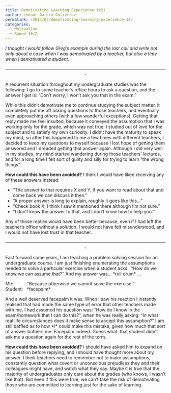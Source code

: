 ```yaml
---
title: Demotivating Learning Experience (x2)
author: Leonor Garcia-Gutierrez
permalink: /2014/07/demotivating-learning-experience-14/
categories:
  - Motivation
  - Round 10/2
---
```

*I thought I would follow Greg&#8217;s example during the last call and write not only about a case when I was demotivated by a teacher, but also a time when I demotivated a student.*

<p style="text-align: center;">
  &#8212;&#8212;&#8212;&#8212;&#8212;&#8212;&#8212;&#8212;&#8212;&#8212;&#8212;&#8212;&#8212;&#8212;&#8212;&#8212;&#8212;&#8212;&#8212;&#8212;&#8212;&#8212;&#8212;&#8212;&#8212;&#8212;&#8212;&#8212;&#8212;&#8212;&#8212;&#8212;&#8212;&#8212;&#8212;&#8212;-
</p>

A recurrent situation throughout my undergraduate studies was the following: I go to some teacher&#8217;s office hours to ask a question, and the answer I get is: &#8220;Don&#8217;t worry, I won&#8217;t ask you that in the exam.&#8221;

While this didn&#8217;t demotivate me to continue studying the subject matter, it completely put me off asking questions to those teachers, and eventually even approaching others (with a few wonderful exceptions). Getting that reply made me feel insulted, because it conveyed the assumption that I was working only for the grade, which was not true. I studied out of love for the subject and to satisfy my own curiosity. I didn&#8217;t have the maturity to speak my mind, so after this happened to me a few times with different teachers, I decided to keep my questions to myself because I lost hope of getting them answered and I dreaded getting that answer again. Although I did very well in my studies, my mind started wandering during those teachers&#8217; lectures, and for a long time I felt sort of guilty and silly for trying to learn &#8220;the wrong things&#8221;.

**How could this have been avoided?** I think I would have liked receiving any of these answers instead:

*   &#8220;The answer to that requires X and Y, if you want to read about that and come back we can discuss it then.&#8221;
*   &#8220;A proper answer is long to explain, roughly it goes like this…&#8221;
*   &#8220;Check book X, I think I saw it mentioned there although I&#8217;m not sure.&#8221;
*   &#8220;I don&#8217;t know the answer to that, and I don&#8217;t know how to help you.&#8221;

Any of those replies would have been better because, even if I had left the teacher&#8217;s office without a solution, I would not have felt misunderstood, and I would not have lost trust in that teacher.

<p style="text-align: center;">
  &#8212;&#8212;&#8212;&#8212;&#8212;&#8212;&#8212;&#8212;&#8212;&#8212;&#8212;&#8212;&#8212;&#8212;&#8212;&#8212;&#8212;&#8212;&#8212;&#8212;&#8212;&#8212;&#8212;&#8212;&#8212;&#8212;&#8212;&#8212;&#8212;&#8212;&#8212;&#8212;&#8212;&#8212;&#8212;&#8212;-
</p>

Fast forward some years, I am teaching a problem solving session for an undergraduate course. I am just finishing enumerating the assumptions needed to solve a particular exercise when a student asks:  &#8220;How do we know we can assume that?&#8221; And my answer was&#8230; \*roll drum\* &#8230;

Me:           &#8220;Because otherwise we cannot solve the exercise.&#8221;  
Student:   \*facepalm\*

And a well deserved facepalm it was. When I saw his reaction I instantly realised that had made the same type of error that other teachers made with me. I had assumed his question was: &#8220;How do I know in the exam/homework that I can do this?&#8221;, when he was really asking: &#8220;In what real life circumstances does it make sense to accept this assumption?&#8221; I am still baffled as to how \*I\* could make this mistake, given how much that sort of answer bothers me. Facepalm indeed. Guess what: that student didn&#8217;t ask me a question again for the rest of the term.

**How could this have been avoided?** I should have asked him to expand on his question before replying, and I should have thought more about my answer. I think teachers need to remember not to make assumptions, constantly question what covert or unconscious prejudices they and their colleagues might have, and watch what they say. Maybe it is true that the majority of undergraduates only care about the grades (who knows, I wasn&#8217;t like that). But even if this were true, we can&#8217;t take the risk of demotivating those who are committed to learning just for the sake of learning.

